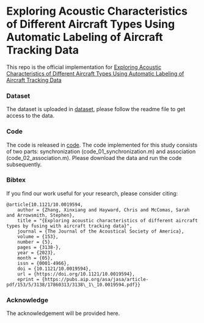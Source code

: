# Exploring Acoustic Characteristics of Different Aircraft Types Using Automatic Labeling of Aircraft Tracking Data

This repo is the official implementation for [Exploring Acoustic Characteristics of Different Aircraft Types Using Automatic Labeling of Aircraft Tracking Data](https://pubs.aip.org/asa/jasa/article-abstract/153/5/3138/2893306/Exploring-acoustic-characteristics-of-different?redirectedFrom=fulltext)

### Dataset
The dataset is uploaded in [dataset](https://github.com/JustMeZXX/Multi-Modal-Sensor-Fusion-for-Acoustic-Exploration-of-Aircraft-Signals/tree/main/data), please follow the readme file to get access to the data.

### Code
The code is released in [code](https://github.com/JustMeZXX/Multi-Modal-Sensor-Fusion-for-Acoustic-Exploration-of-Aircraft-Signals/tree/main/code). The code implemented for this study consists of two parts: synchronization (code_01_synchronization.m) and association (code_02_association.m). Please download the data and run the code subsequently. 

### Bibtex
If you find our work useful for your research, please consider citing:

    @article{10.1121/10.0019594,
        author = {Zhang, Xinxiang and Hayward, Chris and McComas, Sarah and Arrowsmith, Stephen},
        title = "{Exploring acoustic characteristics of different aircraft types by fusing with aircraft tracking data}",
        journal = {The Journal of the Acoustical Society of America},
        volume = {153},
        number = {5},
        pages = {3138-},
        year = {2023},
        month = {05},
        issn = {0001-4966},
        doi = {10.1121/10.0019594},
        url = {https://doi.org/10.1121/10.0019594},
        eprint = {https://pubs.aip.org/asa/jasa/article-pdf/153/5/3138/17860313/3138\_1\_10.0019594.pdf}}

### Acknowledge
The acknowledgement will be provided here. 
